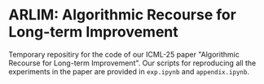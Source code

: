 # ARLIM: Algorithmic Recourse for Long-term Improvement

Temporary repositiry for the code of our ICML-25 paper "Algorithmic Recourse for Long-term Improvement". 
Our scripts for reproducing all the experiments in the paper are provided in `exp.ipynb` and `appendix.ipynb`. 

